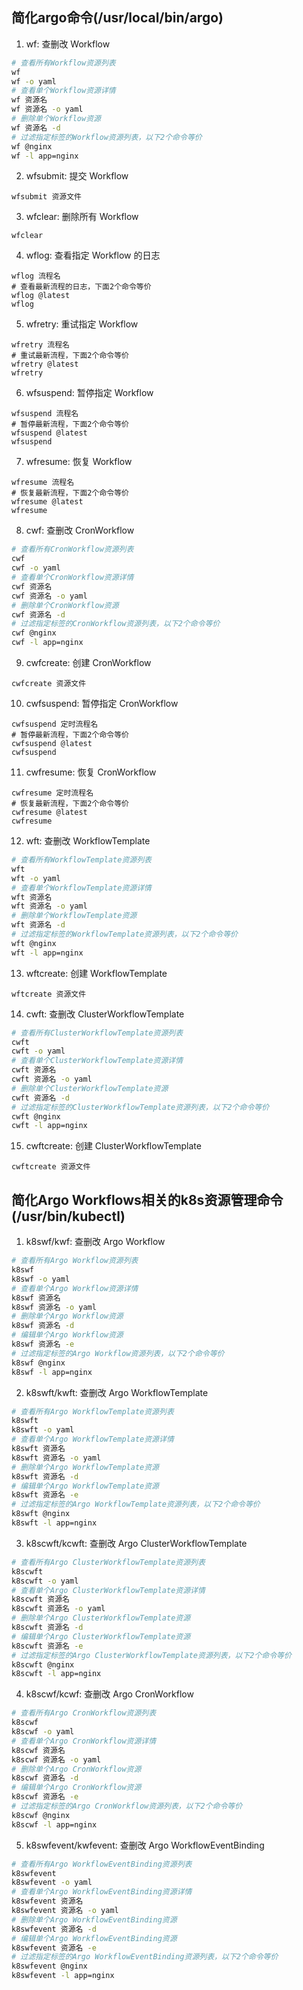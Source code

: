 ## 简化argo命令(/usr/local/bin/argo)
1. wf: 查删改 Workflow
```sh
# 查看所有Workflow资源列表
wf
wf -o yaml
# 查看单个Workflow资源详情
wf 资源名
wf 资源名 -o yaml
# 删除单个Workflow资源
wf 资源名 -d
# 过滤指定标签的Workflow资源列表，以下2个命令等价
wf @nginx
wf -l app=nginx
```

2. wfsubmit: 提交 Workflow
```
wfsubmit 资源文件
```

3. wfclear: 删除所有 Workflow
```
wfclear
```

4. wflog: 查看指定 Workflow 的日志
```
wflog 流程名
# 查看最新流程的日志，下面2个命令等价
wflog @latest
wflog
```

5. wfretry: 重试指定 Workflow
```
wfretry 流程名
# 重试最新流程，下面2个命令等价
wfretry @latest
wfretry
```

6. wfsuspend: 暂停指定 Workflow 
```
wfsuspend 流程名
# 暂停最新流程，下面2个命令等价
wfsuspend @latest
wfsuspend
```

7. wfresume: 恢复 Workflow 
```
wfresume 流程名
# 恢复最新流程，下面2个命令等价
wfresume @latest
wfresume
```

8. cwf: 查删改 CronWorkflow
```sh
# 查看所有CronWorkflow资源列表
cwf
cwf -o yaml
# 查看单个CronWorkflow资源详情
cwf 资源名
cwf 资源名 -o yaml
# 删除单个CronWorkflow资源
cwf 资源名 -d
# 过滤指定标签的CronWorkflow资源列表，以下2个命令等价
cwf @nginx
cwf -l app=nginx
```

9. cwfcreate: 创建 CronWorkflow
```
cwfcreate 资源文件
```

10. cwfsuspend: 暂停指定 CronWorkflow 
```
cwfsuspend 定时流程名
# 暂停最新流程，下面2个命令等价
cwfsuspend @latest
cwfsuspend
```

11. cwfresume: 恢复 CronWorkflow 
```
cwfresume 定时流程名
# 恢复最新流程，下面2个命令等价
cwfresume @latest
cwfresume
```

12. wft: 查删改 WorkflowTemplate
```sh
# 查看所有WorkflowTemplate资源列表
wft
wft -o yaml
# 查看单个WorkflowTemplate资源详情
wft 资源名
wft 资源名 -o yaml
# 删除单个WorkflowTemplate资源
wft 资源名 -d
# 过滤指定标签的WorkflowTemplate资源列表，以下2个命令等价
wft @nginx
wft -l app=nginx
```

13. wftcreate: 创建 WorkflowTemplate
```
wftcreate 资源文件
```

14. cwft: 查删改 ClusterWorkflowTemplate
```sh
# 查看所有ClusterWorkflowTemplate资源列表
cwft
cwft -o yaml
# 查看单个ClusterWorkflowTemplate资源详情
cwft 资源名
cwft 资源名 -o yaml
# 删除单个ClusterWorkflowTemplate资源
cwft 资源名 -d
# 过滤指定标签的ClusterWorkflowTemplate资源列表，以下2个命令等价
cwft @nginx
cwft -l app=nginx
```

15. cwftcreate: 创建 ClusterWorkflowTemplate
```
cwftcreate 资源文件
```


## 简化Argo Workflows相关的k8s资源管理命令(/usr/bin/kubectl)
1. k8swf/kwf: 查删改 Argo Workflow
```sh
# 查看所有Argo Workflow资源列表
k8swf
k8swf -o yaml
# 查看单个Argo Workflow资源详情
k8swf 资源名
k8swf 资源名 -o yaml
# 删除单个Argo Workflow资源
k8swf 资源名 -d
# 编辑单个Argo Workflow资源
k8swf 资源名 -e
# 过滤指定标签的Argo Workflow资源列表，以下2个命令等价
k8swf @nginx
k8swf -l app=nginx
```

2. k8swft/kwft: 查删改 Argo WorkflowTemplate
```sh
# 查看所有Argo WorkflowTemplate资源列表
k8swft
k8swft -o yaml
# 查看单个Argo WorkflowTemplate资源详情
k8swft 资源名
k8swft 资源名 -o yaml
# 删除单个Argo WorkflowTemplate资源
k8swft 资源名 -d
# 编辑单个Argo WorkflowTemplate资源
k8swft 资源名 -e
# 过滤指定标签的Argo WorkflowTemplate资源列表，以下2个命令等价
k8swft @nginx
k8swft -l app=nginx
```

3. k8scwft/kcwft: 查删改 Argo ClusterWorkflowTemplate
```sh
# 查看所有Argo ClusterWorkflowTemplate资源列表
k8scwft
k8scwft -o yaml
# 查看单个Argo ClusterWorkflowTemplate资源详情
k8scwft 资源名
k8scwft 资源名 -o yaml
# 删除单个Argo ClusterWorkflowTemplate资源
k8scwft 资源名 -d
# 编辑单个Argo ClusterWorkflowTemplate资源
k8scwft 资源名 -e
# 过滤指定标签的Argo ClusterWorkflowTemplate资源列表，以下2个命令等价
k8scwft @nginx
k8scwft -l app=nginx
```

4. k8scwf/kcwf: 查删改 Argo CronWorkflow
```sh
# 查看所有Argo CronWorkflow资源列表
k8scwf
k8scwf -o yaml
# 查看单个Argo CronWorkflow资源详情
k8scwf 资源名
k8scwf 资源名 -o yaml
# 删除单个Argo CronWorkflow资源
k8scwf 资源名 -d
# 编辑单个Argo CronWorkflow资源
k8scwf 资源名 -e
# 过滤指定标签的Argo CronWorkflow资源列表，以下2个命令等价
k8scwf @nginx
k8scwf -l app=nginx
```

5. k8swfevent/kwfevent: 查删改 Argo WorkflowEventBinding
```sh
# 查看所有Argo WorkflowEventBinding资源列表
k8swfevent
k8swfevent -o yaml
# 查看单个Argo WorkflowEventBinding资源详情
k8swfevent 资源名
k8swfevent 资源名 -o yaml
# 删除单个Argo WorkflowEventBinding资源
k8swfevent 资源名 -d
# 编辑单个Argo WorkflowEventBinding资源
k8swfevent 资源名 -e
# 过滤指定标签的Argo WorkflowEventBinding资源列表，以下2个命令等价
k8swfevent @nginx
k8swfevent -l app=nginx
```